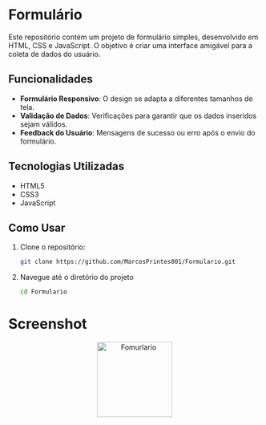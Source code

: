 # Formulário

Este repositório contém um projeto de formulário simples, desenvolvido em HTML, CSS e JavaScript. O objetivo é criar uma interface amigável para a coleta de dados do usuário.

## Funcionalidades

- **Formulário Responsivo**: O design se adapta a diferentes tamanhos de tela.
- **Validação de Dados**: Verificações para garantir que os dados inseridos sejam válidos.
- **Feedback do Usuário**: Mensagens de sucesso ou erro após o envio do formulário.

## Tecnologias Utilizadas

- HTML5
- CSS3
- JavaScript

## Como Usar

1. Clone o repositório:
   ```bash
   git clone https://github.com/MarcosPrintes001/Formulario.git
2. Navegue até o diretório do projeto
   ```bash
   cd Formulario

# Screenshot
<div align="center">
  <img aling="center" height="150" alt="Fomurlario"src="https://github.com/MarcosPrintes001/Formulario/blob/main/Capturar.PNG"/>
</div>

